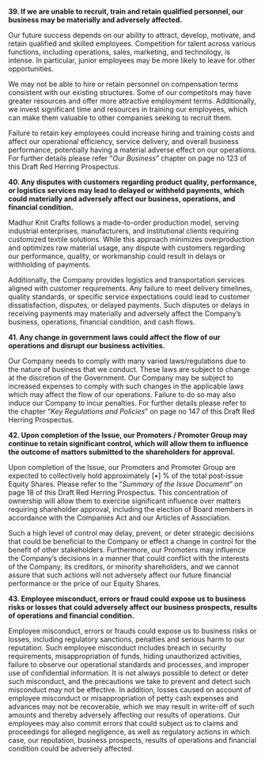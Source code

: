 **39. If we are unable to recruit, train and retain qualified personnel, our business may be materially and adversely affected.**

Our future success depends on our ability to attract, develop, motivate, and retain qualified and skilled employees. Competition for talent across various functions, including operations, sales, marketing, and technology, is intense. In particular, junior employees may be more likely to leave for other opportunities.

We may not be able to hire or retain personnel on compensation terms consistent with our existing structures. Some of our competitors may have greater resources and offer more attractive employment terms. Additionally, we invest significant time and resources in training our employees, which can make them valuable to other companies seeking to recruit them.

Failure to retain key employees could increase hiring and training costs and affect our operational efficiency, service delivery, and overall business performance, potentially having a material adverse effect on our operations. For further details please refer “*Our Business*” chapter on page no 123 of this Draft Red Herring Prospectus.

**40. Any disputes with customers regarding product quality, performance, or logistics services may lead to delayed or withheld payments, which could materially and adversely affect our business, operations, and financial condition.**

Madhur Knit Crafts follows a made-to-order production model, serving industrial enterprises, manufacturers, and institutional clients requiring customized textile solutions. While this approach minimizes overproduction and optimizes raw material usage, any dispute with customers regarding our performance, quality, or workmanship could result in delays or withholding of payments.

Additionally, the Company provides logistics and transportation services aligned with customer requirements. Any failure to meet delivery timelines, quality standards, or specific service expectations could lead to customer dissatisfaction, disputes, or delayed payments. Such disputes or delays in receiving payments may materially and adversely affect the Company’s business, operations, financial condition, and cash flows.

**41. Any change in government laws could affect the flow of our operations and disrupt our business activities.**

Our Company needs to comply with many varied laws/regulations due to the nature of business that we conduct. These laws are subject to change at the discretion of the Government. Our Company may be subject to increased expenses to comply with such changes in the applicable laws which may affect the flow of our operations. Failure to do so may also induce our Company to incur penalties. For further details please refer to the chapter “*Key Regulations and Policies*” on page no 147 of this Draft Red Herring Prospectus.

**42. Upon completion of the Issue, our Promoters / Promoter Group may continue to retain significant control, which will allow them to influence the outcome of matters submitted to the shareholders for approval.**

Upon completion of the Issue, our Promoters and Promoter Group are expected to collectively hold approximately [•] % of the total post-issue Equity Shares. Please refer to the “*Summary of the Issue Document*” on page 18 of this Draft Red Herring Prospectus. This concentration of ownership will allow them to exercise significant influence over matters requiring shareholder approval, including the election of Board members in accordance with the Companies Act and our Articles of Association.

Such a high level of control may delay, prevent, or deter strategic decisions that could be beneficial to the Company or effect a change in control for the benefit of other stakeholders. Furthermore, our Promoters may influence the Company’s decisions in a manner that could conflict with the interests of the Company, its creditors, or minority shareholders, and we cannot assure that such actions will not adversely affect our future financial performance or the price of our Equity Shares.

**43. Employee misconduct, errors or fraud could expose us to business risks or losses that could adversely affect our business prospects, results of operations and financial condition.**

Employee misconduct, errors or frauds could expose us to business risks or losses, including regulatory sanctions, penalties and serious harm to our reputation. Such employee misconduct includes breach in security requirements, misappropriation of funds, hiding unauthorized activities, failure to observe our operational standards and processes, and improper use of confidential information. It is not always possible to detect or deter such misconduct, and the precautions we take to prevent and detect such misconduct may not be effective. In addition, losses caused on account of employee misconduct or misappropriation of petty cash expenses and advances may not be recoverable, which we may result in write-off of such amounts and thereby adversely affecting our results of operations. Our employees may also commit errors that could subject us to claims and proceedings for alleged negligence, as well as regulatory actions in which case, our reputation, business prospects, results of operations and financial condition could be adversely affected.